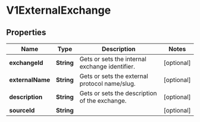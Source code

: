 

# V1ExternalExchange

## Properties

Name | Type | Description | Notes
------------ | ------------- | ------------- | -------------
**exchangeId** | **String** | Gets or sets the internal exchange identifier. |  [optional]
**externalName** | **String** | Gets or sets the external protocol name/slug. |  [optional]
**description** | **String** | Gets or sets the description of the exchange. |  [optional]
**sourceId** | **String** |  |  [optional]




